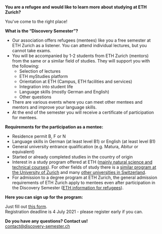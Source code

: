 **You are a refugee and would like to learn more about studying at ETH Zurich?**

You've come to the right place!

**What is the “Discovery Semester”?**

- Our association offers refugees (mentees) like you a free semester at ETH Zurich as a listener. You can attend individual lectures, but you cannot take exams.
- You will be accompanied by 1-2 students from ETH Zurich (mentors) from the same or a similar field of studies. They will support you with the following:
  - Selection of lectures
  - ETH myStudies platform
  - Orientation at ETH (Campus, ETH facilities and services)
  - Integration into student life
  - Language skills (mostly German and English)
  - Other questions
- There are various events where you can meet other mentees and mentors and improve your language skills.
- At the end of the semester you will receive a certificate of participation for mentees.

**Requirements for the participation as a mentee:**

- Residence permit B, F or N
- Language skills in German (at least level B1) or English (at least level B1)
- General university entrance qualification (e.g. Matura, Abitur or equivalent)
- Started or already completed studies in the country of origin 
- Interest in a study program offered at ETH ([mainly natural science and technical courses](https://ethz.ch/en/studies/bachelor/bachelors-degree-programmes.html)). For other fields of study there is a [similar program at the University of Zurich](https://www.int.uzh.ch/en/in/refugees.html) and many [other universities in Switzerland](https://www.perspektiven-studium.ch/hochschulprojekte-schweiz/).
- For admission to a degree program at ETH Zurich, the general admission requirements of ETH Zurich apply to mentees even after participation in the Discovery Semester ([ETH information for refugees](https://ethz.ch/en/studies/international-immigration-housing/refugees.html)).

**Here you can sign up for the program:**

Just fill out [this form](https://docs.google.com/forms/d/e/1FAIpQLScqlNL28YcNBblMdOoIQpe8rqwPojdJ7C9td6YXXM0u4I023g/viewform?usp=sf_link).  
Registration deadline is 4 July 2021 - please register early if you can.

**Do you have any questions? Contact us!**  
[contact@discovery-semester.ch](mailto:contact@discovery-semester.ch)

